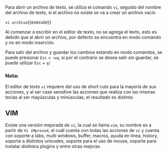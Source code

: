 Para abrir un archivo de texto, se utiliza el comando `vi`, seguido del nombre del archivo de texto, si el archivo no existe se va a crear un archivo vacío 

`vi archivo`{{execute}}

Al comenzar a escribir en el editor de texto, no se agrega el texto, esto es debido que al abrir un archivo, por defecto se encuentra en modo comando y no en modo inserción.

Para salir del archivo y guardar los cambios estando en modo comandos, se puede presionar `Esc` + `:wq`, si por el contrario se desea salir sin guardar, se puede utilizar `Esc` + `q!`

### Nota:
El editor de texto `vi` requiere del uso de short cuts para la mayoría de sus acciones, y al ser case sensitive las acciones que realiza con las mismas teclas al ser mayúsculas y minúsculas, el resultado es distinto.

## VIM
Existe una versión mejorada de `vi`, la cual se llama `vim`, su nombre es a partir de `Vi iMproved`, el cuál cuenta con todas las acciones de `vi` y cuenta con soporte a tabs, multi windows, buffer, macros, ayuda en línea, history, soporte a distintos unicodes, soporte para el uso de mouse, soporte para instalar distintos plugins y entre otras mejoras.
